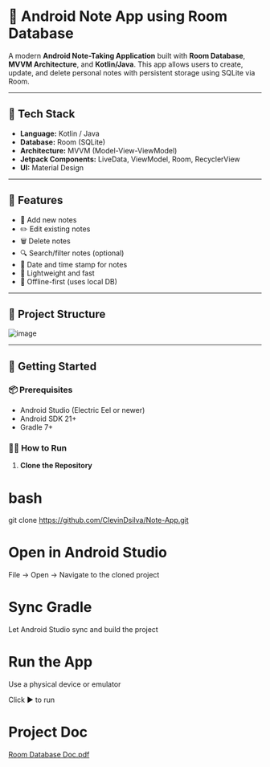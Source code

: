 # 📝 Android Note App using Room Database

A modern **Android Note-Taking Application** built with **Room Database**, **MVVM Architecture**, and **Kotlin/Java**. This app allows users to create, update, and delete personal notes with persistent storage using SQLite via Room.

---

## 📱 Tech Stack

- **Language:** Kotlin / Java
- **Database:** Room (SQLite)
- **Architecture:** MVVM (Model-View-ViewModel)
- **Jetpack Components:** LiveData, ViewModel, Room, RecyclerView
- **UI:** Material Design

---

## 🎯 Features

- 📝 Add new notes
- ✏️ Edit existing notes
- 🗑 Delete notes
- 🔍 Search/filter notes (optional)
- 📅 Date and time stamp for notes
- 🧠 Lightweight and fast
- 💾 Offline-first (uses local DB)

---

## 🧱 Project Structure

![image](https://github.com/user-attachments/assets/8a46193d-64a5-4a15-b64f-9272a75e982b)


---

## 🚀 Getting Started

### 📦 Prerequisites

- Android Studio (Electric Eel or newer)
- Android SDK 21+
- Gradle 7+

### 🧑‍💻 How to Run

1. **Clone the Repository**
# bash
git clone https://github.com/ClevinDsilva/Note-App.git

# Open in Android Studio

File → Open → Navigate to the cloned project

# Sync Gradle

Let Android Studio sync and build the project

# Run the App

Use a physical device or emulator

Click ▶️ to run


# Project Doc

[Room Database Doc.pdf](https://github.com/user-attachments/files/20823008/Room.Database.Doc.pdf)
